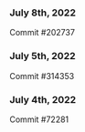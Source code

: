 ### July 8th, 2022

Commit #202737

### July 5th, 2022

Commit #314353


### July 4th, 2022

Commit #72281
